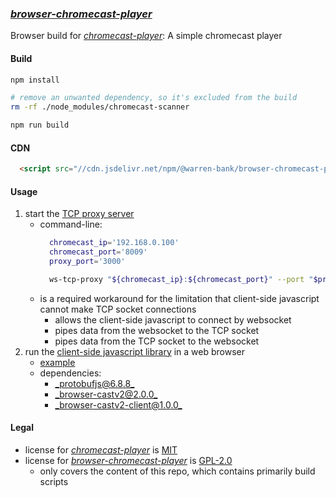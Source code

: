 ### [_browser-chromecast-player_](https://github.com/warren-bank/browser-chromecast-player)

Browser build for [_chromecast-player_](https://github.com/xat/chromecast-player): A simple chromecast player

#### Build

```bash
npm install

# remove an unwanted dependency, so it's excluded from the build
rm -rf ./node_modules/chromecast-scanner

npm run build
```

#### CDN

```html
  <script src="//cdn.jsdelivr.net/npm/@warren-bank/browser-chromecast-player@1.0.0/dist/es2020/chromecast-player.js"></script>
```

#### Usage

1. start the [TCP proxy server](https://github.com/zquestz/ws-tcp-proxy/releases)
   * command-line:
     ```bash
       chromecast_ip='192.168.0.100'
       chromecast_port='8009'
       proxy_port='3000'

       ws-tcp-proxy "${chromecast_ip}:${chromecast_port}" --port "$proxy_port"
     ```
   * is a required workaround for the limitation that client-side javascript cannot make TCP socket connections
     - allows the client-side javascript to connect by websocket
     - pipes data from the websocket to the TCP socket
     - pipes data from the TCP socket to the websocket
2. run the [client-side javascript library](./dist/es2020/chromecast-player.js) in a web browser
   * [example](./example/htdocs/es2020.html)
   * dependencies:
     - [_protobufjs@6.8.8_](./example/htdocs/js/protobuf.nfo.txt)
     - [_browser-castv2@2.0.0_](./example/htdocs/js/castv2.nfo.txt)
     - [_browser-castv2-client@1.0.0_](./example/htdocs/js/castv2-client.nfo.txt)

#### Legal

* license for [_chromecast-player_](https://github.com/xat/chromecast-player/releases/tag/v0.2.3) is [MIT](https://github.com/xat/chromecast-player/blob/v0.2.3/LICENSE)
* license for [_browser-chromecast-player_](https://github.com/warren-bank/browser-chromecast-player/releases/tag/v1.0.0) is [GPL-2.0](https://github.com/warren-bank/browser-chromecast-player/blob/v1.0.0/LICENSE.txt)
  - only covers the content of this repo, which contains primarily build scripts
